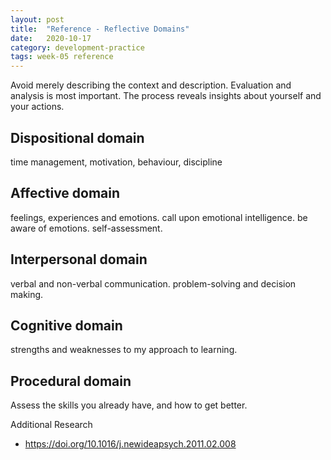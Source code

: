 ```yaml
---
layout: post
title:  "Reference - Reflective Domains"
date:   2020-10-17 
category: development-practice
tags: week-05 reference
---
```


Avoid merely describing the context and description. Evaluation and analysis is most important. The process reveals insights about yourself and your actions. 

## Dispositional domain
time management, motivation, behaviour, discipline

## Affective domain
feelings, experiences and emotions. call upon emotional intelligence. be aware of emotions. self-assessment. 

## Interpersonal domain
verbal and non-verbal communication. problem-solving and decision making. 

## Cognitive domain
strengths and weaknesses to my approach to learning. 

## Procedural domain
Assess the skills you already have, and how to get better.


Additional Research 
- https://doi.org/10.1016/j.newideapsych.2011.02.008
